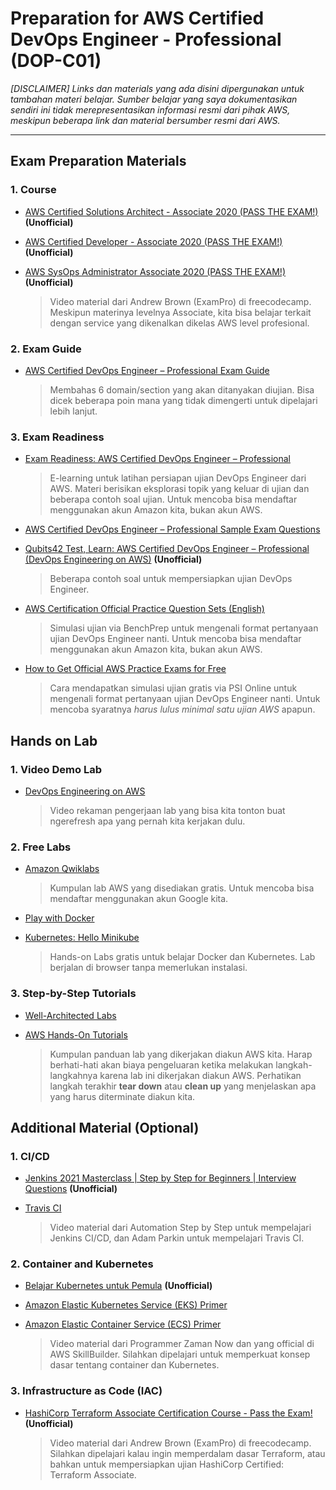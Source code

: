 # Preparation for AWS Certified DevOps Engineer - Professional (DOP-C01)
_[DISCLAIMER] Links dan materials yang ada disini dipergunakan untuk tambahan materi belajar. Sumber belajar yang saya dokumentasikan sendiri ini tidak merepresentasikan informasi resmi dari pihak AWS, meskipun beberapa link dan material bersumber resmi dari AWS._

---
## Exam Preparation Materials
### 1. Course
- [AWS Certified Solutions Architect - Associate 2020 (PASS THE EXAM!)](https://www.youtube.com/watch?v=Ia-UEYYR44s&ab_channel=freeCodeCamp.org) **(Unofficial)**
- [AWS Certified Developer - Associate 2020 (PASS THE EXAM!)](https://www.youtube.com/watch?v=RrKRN9zRBWs&ab_channel=freeCodeCamp.org) **(Unofficial)**
- [AWS SysOps Administrator Associate 2020 (PASS THE EXAM!)](https://www.youtube.com/watch?v=KX_AfyrhlgQ&ab_channel=freeCodeCamp.org) **(Unofficial)**

    > Video material dari Andrew Brown (ExamPro) di freecodecamp. Meskipun materinya levelnya Associate, kita bisa belajar terkait dengan service yang dikenalkan dikelas AWS level profesional.

### 2. Exam Guide
- [AWS Certified DevOps Engineer – Professional Exam Guide
](https://d1.awsstatic.com/training-and-certification/docs-devops-pro/AWS-Certified-DevOps-Engineer-Professional_Exam-Guide.pdf)

    > Membahas 6 domain/section yang akan ditanyakan diujian. Bisa dicek beberapa poin mana yang tidak dimengerti untuk dipelajari lebih lanjut.

### 3. Exam Readiness
- [Exam Readiness: AWS Certified DevOps Engineer – Professional](https://explore.skillbuilder.aws/learn/course/external/view/elearning/74/exam-readiness-aws-certified-devops-engineer-professional)

    > E-learning untuk latihan persiapan ujian DevOps Engineer dari AWS. Materi berisikan eksplorasi topik yang keluar di ujian dan beberapa contoh soal ujian. Untuk mencoba bisa mendaftar menggunakan akun Amazon kita, bukan akun AWS.

- [AWS Certified DevOps Engineer – Professional Sample Exam Questions](https://d1.awsstatic.com/training-and-certification/docs-devops-pro/AWS-Certified-DevOps-Engineer-Professional_Sample-Questions.pdf)
- [Qubits42 Test, Learn: AWS Certified DevOps Engineer – Professional (DevOps Engineering on AWS)](https://www.qubits42.com/test/3859/1881722) **(Unofficial)**

    > Beberapa contoh soal untuk mempersiapkan ujian DevOps Engineer.

- [AWS Certification Official Practice Question Sets (English)](https://explore.skillbuilder.aws/learn/course/external/view/elearning/9153/aws-certification-official-practice-question-sets-english)

    > Simulasi ujian via BenchPrep untuk mengenali format pertanyaan ujian DevOps Engineer nanti. Untuk mencoba bisa mendaftar menggunakan akun Amazon kita, bukan akun AWS.

- [How to Get Official AWS Practice Exams for Free](https://www.youtube.com/watch?v=fR-sjK2u6D4&ab_channel=SkillFillip)

    > Cara mendapatkan simulasi ujian gratis via PSI Online untuk mengenali format pertanyaan ujian DevOps Engineer nanti. Untuk mencoba syaratnya *harus lulus minimal satu ujian AWS* apapun.

## Hands on Lab
### 1. Video Demo Lab
- [DevOps Engineering on AWS](http://bit.ly/tc-devop)

    > Video rekaman pengerjaan lab yang bisa kita tonton buat ngerefresh apa yang pernah kita kerjakan dulu.

### 2. Free Labs
- [Amazon Qwiklabs](https://amazon.qwiklabs.com/catalog?price%5B%5D=free)

    > Kumpulan lab AWS yang disediakan gratis. Untuk mencoba bisa mendaftar menggunakan akun Google kita.

- [Play with Docker](https://labs.play-with-docker.com/)
- [Kubernetes: Hello Minikube](https://kubernetes.io/docs/tutorials/hello-minikube/)

    > Hands-on Labs gratis untuk belajar Docker dan Kubernetes. Lab berjalan di browser tanpa memerlukan instalasi.

### 3. Step-by-Step Tutorials
- [Well-Architected Labs](https://www.wellarchitectedlabs.com)
- [AWS Hands-On Tutorials](https://aws.amazon.com/getting-started/hands-on)

    > Kumpulan panduan lab yang dikerjakan diakun AWS kita. Harap berhati-hati akan biaya pengeluaran ketika melakukan langkah-langkahnya karena lab ini dikerjakan diakun AWS. Perhatikan langkah terakhir **tear down** atau **clean up** yang menjelaskan apa yang harus diterminate diakun kita.

## Additional Material (Optional)
### 1. CI/CD
- [Jenkins 2021 Masterclass | Step by Step for Beginners | Interview Questions](https://www.youtube.com/watch?v=woMAXn4e8NA&ab_channel=AutomationStepbyStep) **(Unofficial)**
- [Travis CI](https://www.youtube.com/playlist?list=PLT7ak8zxhXKjVTn3Lwc2MM4eEDfp811ys)

    > Video material dari Automation Step by Step untuk mempelajari Jenkins CI/CD, dan Adam Parkin untuk mempelajari Travis CI.

### 2. Container and Kubernetes
- [Belajar Kubernetes untuk Pemula](https://www.youtube.com/playlist?list=PL-CtdCApEFH8XrWyQAyRd6d_CKwxD8Ime) **(Unofficial)**
- [Amazon Elastic Kubernetes Service (EKS) Primer](https://explore.skillbuilder.aws/learn/course/internal/view/elearning/57/amazon-elastic-kubernetes-service-eks-primer)
- [Amazon Elastic Container Service (ECS) Primer](https://explore.skillbuilder.aws/learn/course/internal/view/elearning/57/amazon-elastic-kubernetes-service-eks-primer)

    > Video material dari Programmer Zaman Now dan yang official di AWS SkillBuilder. Silahkan dipelajari untuk memperkuat konsep dasar tentang container dan Kubernetes.

### 3. Infrastructure as Code (IAC)
- [HashiCorp Terraform Associate Certification Course - Pass the Exam!](https://www.youtube.com/watch?v=V4waklkBC38&ab_channel=freeCodeCamp.org) **(Unofficial)**

    > Video material dari Andrew Brown (ExamPro) di freecodecamp. Silahkan dipelajari kalau ingin memperdalam dasar Terraform, atau bahkan untuk mempersiapkan ujian HashiCorp Certified: Terraform Associate.
